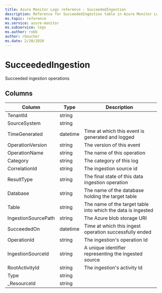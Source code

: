 ```yaml
---
title: Azure Monitor Logs reference - SucceededIngestion
description: Reference for SucceededIngestion table in Azure Monitor Logs.
ms.topic: reference
ms.service: azure-monitor
ms.subservice: logs
ms.author: robb
author: rboucher
ms.date: 2/20/2020
---
```


# SucceededIngestion

 Succeeded ingestion operations

## Columns

|Column|Type|Description|
|---|---|---|
|TenantId|string||
|SourceSystem|string||
|TimeGenerated|datetime|Time at which this event is generated and logged|
|OperationVersion|string|The version of this event|
|OperationName|string|The name of this operation|
|Category|string|The category of this log|
|CorrelationId|string|The ingestion source id|
|ResultType|string|The final state of this data ingestion operation|
|Database|string|The name of the database holding the target table|
|Table|string|The name of the target table into which the data is ingested|
|IngestionSourcePath|string|The Azure blob storage URI|
|SucceededOn|datetime|Time at which this ingest operation successfully ended|
|OperationId|string|The ingestion's operation Id|
|IngestionSourceId|string|A unique identifier representing the ingested source|
|RootActivityId|string|The ingestion's activity Id|
|Type|string||
|_ResourceId|string||

